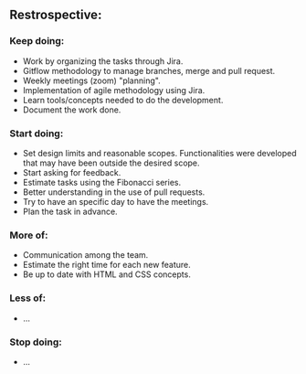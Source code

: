 ## Restrospective:

### Keep doing:
- Work by organizing the tasks through Jira.
- Gitflow methodology to manage branches, merge and pull request.
- Weekly meetings (zoom) "planning".
- Implementation of agile methodology using Jira.
- Learn tools/concepts needed to do the development.
- Document the work done.

### Start doing:
- Set design limits and reasonable scopes. Functionalities were developed that may have been outside the desired scope.
- Start asking for feedback.
- Estimate tasks using the Fibonacci series.
- Better understanding in the use of pull requests.
- Try to have an specific day to have the meetings.
- Plan the task in advance.

### More of:
- Communication among the team.
- Estimate the right time for each new feature.
- Be up to date with HTML and CSS concepts.

### Less of:
- ...
### Stop doing:

- ...